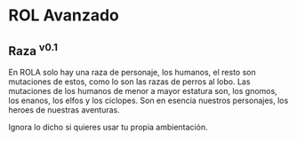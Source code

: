 # ROL Avanzado
## Raza <sup>v0.1</sup>

En ROLA solo hay una raza de personaje, los humanos, el resto son mutaciones de estos, como lo son las razas de perros al lobo. Las mutaciones de los humanos de menor a mayor estatura son, los gnomos, los enanos, los elfos y los ciclopes. Son en esencia nuestros personajes, los heroes de nuestras aventuras.

Ignora lo dicho si quieres usar tu propia ambientación.
